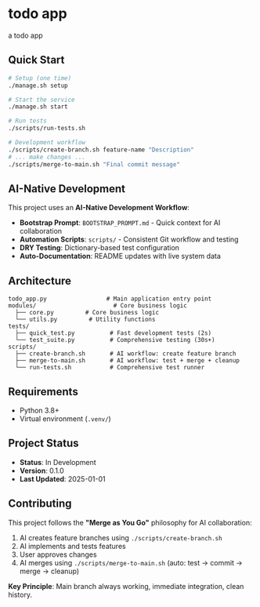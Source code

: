 # todo app

a todo app

## Quick Start

```bash
# Setup (one time)
./manage.sh setup

# Start the service
./manage.sh start

# Run tests
./scripts/run-tests.sh

# Development workflow
./scripts/create-branch.sh feature-name "Description"
# ... make changes ...
./scripts/merge-to-main.sh "Final commit message"
```

## AI-Native Development

This project uses an **AI-Native Development Workflow**:

- **Bootstrap Prompt**: `BOOTSTRAP_PROMPT.md` - Quick context for AI collaboration
- **Automation Scripts**: `scripts/` - Consistent Git workflow and testing
- **DRY Testing**: Dictionary-based test configuration
- **Auto-Documentation**: README updates with live system data

## Architecture

```
todo_app.py                 # Main application entry point
modules/                      # Core business logic
  ├── core.py         # Core business logic
  └── utils.py         # Utility functions
tests/
  ├── quick_test.py          # Fast development tests (2s)
  └── test_suite.py          # Comprehensive testing (30s+)
scripts/
  ├── create-branch.sh       # AI workflow: create feature branch
  ├── merge-to-main.sh       # AI workflow: test + merge + cleanup
  └── run-tests.sh           # Comprehensive test runner
```

## Requirements

- Python 3.8+
- Virtual environment (`.venv/`)

## Project Status

- **Status**: In Development
- **Version**: 0.1.0
- **Last Updated**: 2025-01-01

## Contributing

This project follows the **"Merge as You Go"** philosophy for AI collaboration:

1. AI creates feature branches using `./scripts/create-branch.sh`
2. AI implements and tests features
3. User approves changes
4. AI merges using `./scripts/merge-to-main.sh` (auto: test → commit → merge → cleanup)

**Key Principle**: Main branch always working, immediate integration, clean history.
